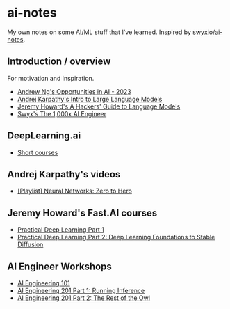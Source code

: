 # ai-notes

My own notes on some AI/ML stuff that I've learned. Inspired by [swyxio/ai-notes](https://github.com/swyxio/ai-notes).

## Introduction / overview

For motivation and inspiration.

- [Andrew Ng's Opportunities in AI - 2023](https://www.youtube.com/watch?v=5p248yoa3oE)
- [Andrej Karpathy's Intro to Large Language Models](https://www.youtube.com/watch?v=zjkBMFhNj_g)
- [Jeremy Howard's A Hackers' Guide to Language Models](https://www.youtube.com/watch?v=jkrNMKz9pWU)
- [Swyx's The 1,000x AI Engineer](https://www.youtube.com/watch?v=qaJXBMwUkoE)

## DeepLearning.ai
- [Short courses](https://learn.deeplearning.ai/)

## Andrej Karpathy's videos
- [[Playlist] Neural Networks: Zero to Hero](https://www.youtube.com/playlist?list=PLAqhIrjkxbuWI23v9cThsA9GvCAUhRvKZ)

## Jeremy Howard's Fast.AI courses
- [Practical Deep Learning Part 1](https://course.fast.ai/)
- [Practical Deep Learning Part 2: Deep Learning Foundations to Stable Diffusion](https://course.fast.ai/Lessons/part2.html)

## AI Engineer Workshops

- [AI Engineering 101](https://www.youtube.com/watch?v=C0ZUdFg-iTo)
- [AI Engineering 201 Part 1: Running Inference](https://www.youtube.com/watch?v=N7lJY5IKVLE)
- [AI Engineering 201 Part 2: The Rest of the Owl](https://www.youtube.com/watch?v=zl4EdALzktU)

